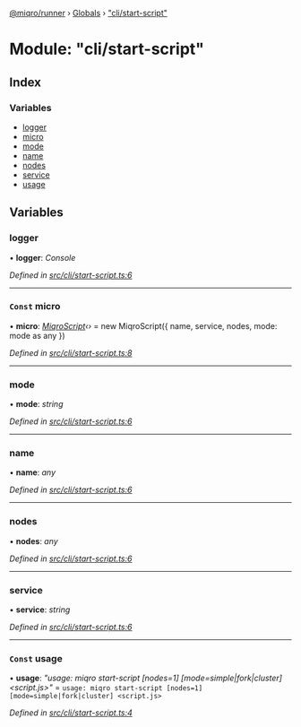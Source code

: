 [@miqro/runner](../README.md) › [Globals](../globals.md) › ["cli/start-script"](_cli_start_script_.md)

# Module: "cli/start-script"

## Index

### Variables

* [logger](_cli_start_script_.md#logger)
* [micro](_cli_start_script_.md#const-micro)
* [mode](_cli_start_script_.md#mode)
* [name](_cli_start_script_.md#name)
* [nodes](_cli_start_script_.md#nodes)
* [service](_cli_start_script_.md#service)
* [usage](_cli_start_script_.md#const-usage)

## Variables

###  logger

• **logger**: *Console*

*Defined in [src/cli/start-script.ts:6](https://github.com/claukers/miqro-runner/blob/c3a28f7/src/cli/start-script.ts#L6)*

___

### `Const` micro

• **micro**: *[MiqroScript](../classes/_miqroscript_.miqroscript.md)‹›* = new MiqroScript({
  name,
  service,
  nodes,
  mode: mode as any
})

*Defined in [src/cli/start-script.ts:8](https://github.com/claukers/miqro-runner/blob/c3a28f7/src/cli/start-script.ts#L8)*

___

###  mode

• **mode**: *string*

*Defined in [src/cli/start-script.ts:6](https://github.com/claukers/miqro-runner/blob/c3a28f7/src/cli/start-script.ts#L6)*

___

###  name

• **name**: *any*

*Defined in [src/cli/start-script.ts:6](https://github.com/claukers/miqro-runner/blob/c3a28f7/src/cli/start-script.ts#L6)*

___

###  nodes

• **nodes**: *any*

*Defined in [src/cli/start-script.ts:6](https://github.com/claukers/miqro-runner/blob/c3a28f7/src/cli/start-script.ts#L6)*

___

###  service

• **service**: *string*

*Defined in [src/cli/start-script.ts:6](https://github.com/claukers/miqro-runner/blob/c3a28f7/src/cli/start-script.ts#L6)*

___

### `Const` usage

• **usage**: *"usage: miqro start-script [nodes=1] [mode=simple|fork|cluster] <script.js>"* = `usage: miqro start-script [nodes=1] [mode=simple|fork|cluster] <script.js>`

*Defined in [src/cli/start-script.ts:4](https://github.com/claukers/miqro-runner/blob/c3a28f7/src/cli/start-script.ts#L4)*

